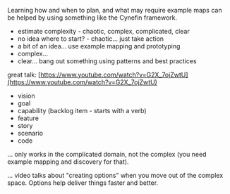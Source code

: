 Learning how and when to plan, and what may require example maps can be helped by using something like the Cynefin framework.

- estimate complexity - chaotic, complex, complicated, clear
- no idea where to start? - chaotic... just take action
- a bit of an idea... use example mapping and prototyping
- complex... 
- clear... bang out something using patterns and best practices

great talk: [https://www.youtube.com/watch?v=G2X_7ojZwtU](https://www.youtube.com/watch?v=G2X_7ojZwtU)

- vision
- goal
- capability (backlog item - starts with a verb)
- feature
- story
- scenario
- code

... only works in the complicated domain, not the complex (you need example mapping and discovery for that).

... video talks about "creating options" when you move out of the complex space. Options help deliver things faster and better.
